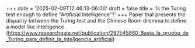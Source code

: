 +++
date = '2025-02-09T12:46:13-06:00'
draft = false
title = 'Is the Turing test enough to define “Artificial Intelligence”?'
+++
Paper that presents the disparity between the Turing test and the Chinese Room dilemma to define a model like Intelligence
(https://www.researchgate.net/publication/287545860_Basta_la_prueba_de_Turing_para_definir_la_inteligencia_artificial)
